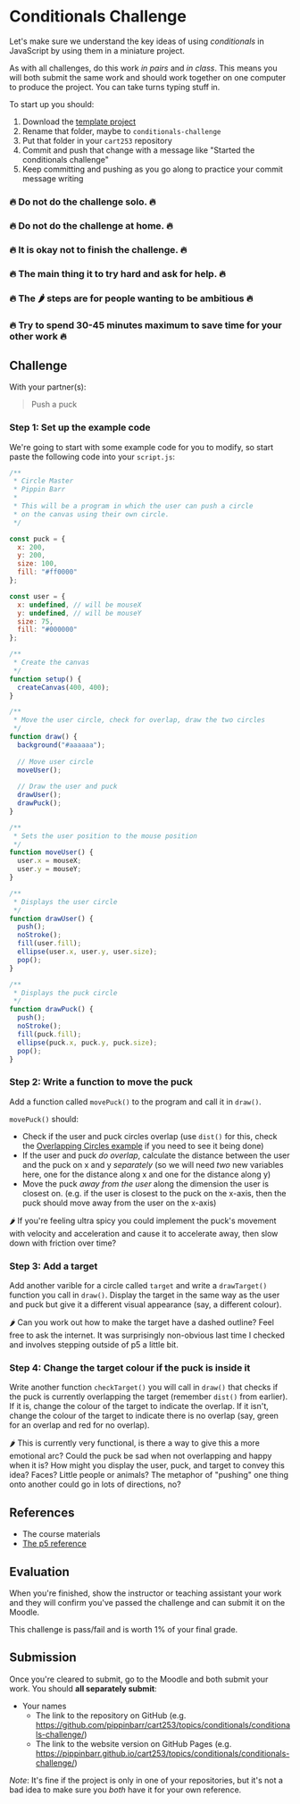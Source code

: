 # Conditionals Challenge

Let's make sure we understand the key ideas of using *conditionals* in JavaScript by using them in a miniature project.

As with all challenges, do this work *in pairs* and *in class*. This means you will both submit the same work and should work together on one computer to produce the project. You can take turns typing stuff in.

To start up you should:

1. Download the [template project](../../../templates/template-p5-project.zip)
2. Rename that folder, maybe to `conditionals-challenge`
3. Put that folder in your `cart253` repository
4. Commit and push that change with a message like "Started the conditionals challenge"
5. Keep committing and pushing as you go along to practice your commit message writing

### 🔥 Do not do the challenge solo. 🔥
### 🔥 Do not do the challenge at home. 🔥
### 🔥 It is okay not to finish the challenge. 🔥
### 🔥 The main thing it to try hard and ask for help. 🔥
### 🔥 The 🌶️ steps are for people wanting to be ambitious 🔥
### 🔥 Try to spend 30-45 minutes maximum to save time for your other work 🔥

## Challenge

With your partner(s):

> Push a puck

### Step 1: Set up the example code
   
We're going to start with some example code for you to modify, so start paste the following code into your `script.js`:

```javascript
/**
 * Circle Master
 * Pippin Barr
 *
 * This will be a program in which the user can push a circle
 * on the canvas using their own circle.
 */

const puck = {
  x: 200,
  y: 200,
  size: 100,
  fill: "#ff0000"
};

const user = {
  x: undefined, // will be mouseX
  y: undefined, // will be mouseY
  size: 75,
  fill: "#000000"
};

/**
 * Create the canvas
 */
function setup() {
  createCanvas(400, 400);
}

/**
 * Move the user circle, check for overlap, draw the two circles
 */
function draw() {
  background("#aaaaaa");
  
  // Move user circle
  moveUser();
  
  // Draw the user and puck
  drawUser();
  drawPuck();
}

/**
 * Sets the user position to the mouse position
 */
function moveUser() {
  user.x = mouseX;
  user.y = mouseY;
}

/**
 * Displays the user circle
 */
function drawUser() {
  push();
  noStroke();
  fill(user.fill);
  ellipse(user.x, user.y, user.size);
  pop();
}

/**
 * Displays the puck circle
 */
function drawPuck() {
  push();
  noStroke();
  fill(puck.fill);
  ellipse(puck.x, puck.y, puck.size);
  pop();
}
```

### Step 2: Write a function to move the puck

Add a function called `movePuck()` to the program and call it in `draw()`.

`movePuck()` should:

- Check if the user and puck circles overlap (use `dist()` for this, check the [Overlapping Circles example](https://editor.p5js.org/pippinbarr/sketches/NLnxtLMat) if you need to see it being done)
- If the user and puck *do overlap*, calculate the distance between the user and the puck on x and y *separately* (so we will need *two* new variables here, one for the distance along x and one for the distance along y)
- Move the puck *away from the user* along the dimension the user is closest on. (e.g. if the user is closest to the puck on the x-axis, then the puck should move away from the user on the x-axis)

🌶️ If you're feeling ultra spicy you could implement the puck's movement with velocity and acceleration and cause it to accelerate away, then slow down with friction over time?

### Step 3: Add a target

Add another varible for a circle called `target` and write a `drawTarget()` function you  call in `draw()`. Display the target in the same way as the user and puck but give it a different visual appearance (say, a different colour).

🌶️ Can you work out how to make the target have a dashed outline? Feel free to ask the internet. It was surprisingly non-obvious last time I checked and involves stepping outside of p5 a little bit.

### Step 4: Change the target colour if the puck is inside it

Write another function `checkTarget()` you will call in `draw()` that checks if the puck is currently overlapping the target (remember `dist()` from earlier). If it is, change the colour of the target to indicate the overlap. If it isn't, change the colour of the target to indicate there is no overlap (say, green for an overlap and red for no overlap).
    
🌶️ This is currently very functional, is there a way to give this a more emotional arc? Could the puck be sad when not overlapping and happy when it is? How might you display the user, puck, and target to convey this idea? Faces? Little people or animals? The metaphor of "pushing" one thing onto another could go in lots of directions, no?


## References

- The course materials
- [The p5 reference](https://p5js.org/reference/)

## Evaluation

When you're finished, show the instructor or teaching assistant your work and they will confirm you've passed the challenge and can submit it on the Moodle.

This challenge is pass/fail and is worth 1% of your final grade.

## Submission

Once you're cleared to submit, go to the Moodle and both submit your work. You should **all separately submit**:

- Your names
    - The link to the repository on GitHub (e.g. https://github.com/pippinbarr/cart253/topics/conditionals/conditionals-challenge/)
    - The link to the website version on GitHub Pages (e.g. https://pippinbarr.github.io/cart253/topics/conditionals/conditionals-challenge/)
    
*Note*: It's fine if the project is only in one of your repositories, but it's not a bad idea to make sure you *both* have it for your own reference.